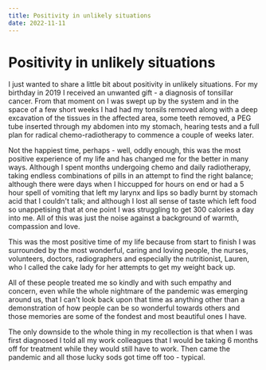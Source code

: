 ```yaml
---
title: Positivity in unlikely situations
date: 2022-11-11
---
```

# Positivity in unlikely situations

I just wanted to share a little bit about positivity in unlikely situations. For my birthday in 2019 I received an unwanted gift - a diagnosis of tonsillar cancer. From that moment on I was swept up by the system and in the space of a few short weeks I had had my tonsils removed along with a deep excavation of the tissues in the affected area, some teeth removed, a PEG tube inserted through my abdomen into my stomach, hearing tests and a full plan for radical chemo-radiotherapy to commence a couple of weeks later.

Not the happiest time, perhaps - well, oddly enough, this was the most positive experience of my life and has changed me for the better in many ways. Although I spent months undergoing chemo and daily radiotherapy, taking endless combinations of pills in an attempt to find the right balance; although there were days when I hiccupped for hours on end or had a 5 hour spell of vomiting that left my larynx and lips so badly burnt by stomach acid that I couldn't talk; and although I lost all sense of taste which left food so unappetising that at one point I was struggling to get 300 calories a day into me. All of this was just the noise against a background of warmth, compassion and love. 


This was the most positive time of my life because from start to finish I was surrounded by the most wonderful, caring and loving people, the nurses, volunteers, doctors, radiographers and especially the nutritionist, Lauren, who I called the cake lady for her attempts to get my weight back up.

All of these people treated me so kindly and with such empathy and concern, even while the whole nightmare of the pandemic was emerging around us, that I can't look back upon that time as anything other than a demonstration of how people can be so wonderful towards others and those memories are some of the fondest and most beautiful ones I have.

The only downside to the whole thing in my recollection is that when I was first diagnosed I told all my work colleagues that I would be taking 6 months off for treatment while they would still have to work. Then came the pandemic and all those lucky sods got time off too - typical.
